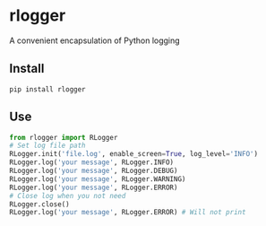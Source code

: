 # rlogger

A convenient encapsulation of Python logging

## Install

```shell
pip install rlogger
```

## Use

```python
from rlogger import RLogger
# Set log file path
RLogger.init('file.log', enable_screen=True, log_level='INFO')
RLogger.log('your message', RLogger.INFO)
RLogger.log('your message', RLogger.DEBUG)
RLogger.log('your message', RLogger.WARNING)
RLogger.log('your message', RLogger.ERROR)
# Close log when you not need
RLogger.close()
RLogger.log('your message', RLogger.ERROR) # Will not print
```
